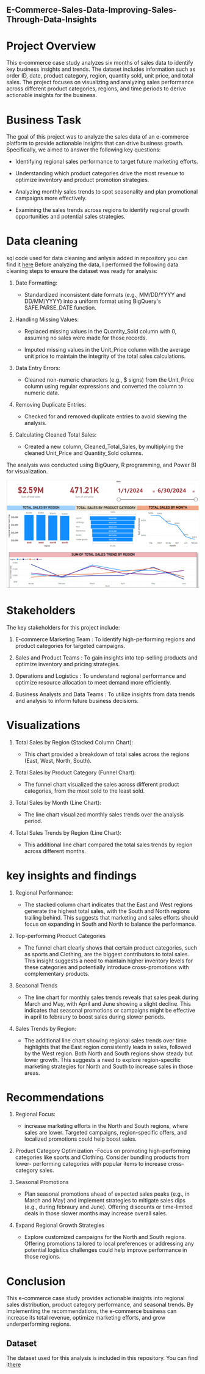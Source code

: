    ## E-Commerce-Sales-Data-Improving-Sales-Through-Data-Insights

# Project Overview

This e-commerce case study analyzes six months of sales data to identify key business insights and trends. The dataset includes information such as order ID, date, product category, region, quantity sold, unit price, and total sales. The project focuses on visualizing and analyzing sales performance across different product categories, regions, and time periods to derive actionable insights for the business.

# Business Task

The goal of this project was to analyze the sales data of an e-commerce platform to provide actionable insights that can drive business growth. Specifically, we aimed to answer the following key questions:

   - Identifying regional sales performance to target future marketing efforts.

   - Understanding which product categories drive the most revenue to optimize inventory and product promotion strategies.

   - Analyzing monthly sales trends to spot seasonality and plan promotional campaigns more effectively.

   - Examining the sales trends across regions to identify regional growth opportunities and potential sales strategies.
     
# Data cleaning 

 sql code used for data cleaning and anlysis added in repository you can find it [here](https://github.com/raifismail/E-Commerce-Sales-Data-Improving-Sales-Through-Data-Insights/blob/ab23073024f82fa25ecedd050094e2c0da3a8559/SQL%20(big%20query)%20cleaning%20and%20analysis%20codes)
Before analyzing the data, I performed the following data cleaning steps to ensure the dataset was ready for analysis:

1. Date Formatting:
   - Standardized inconsistent date formats (e.g., MM/DD/YYYY and DD/MM/YYYY) into a uniform format using BigQuery's SAFE.PARSE_DATE function.

2. Handling Missing Values:
   - Replaced missing values in the Quantity_Sold column with 0, assuming no sales were made for those records.

   - Imputed missing values in the Unit_Price column with the average unit price to maintain the integrity of the total sales calculations.

3. Data Entry Errors:
   - Cleaned non-numeric characters (e.g., $ signs) from the Unit_Price column using regular expressions and converted the column to numeric data.

4. Removing Duplicate Entries:
   - Checked for and removed duplicate entries to avoid skewing the analysis.

5. Calculating Cleaned Total Sales:
   - Created a new column, Cleaned_Total_Sales, by multiplying the cleaned Unit_Price and Quantity_Sold columns.

The analysis was conducted using  BigQuery, R programming, and Power BI for visualization.


![screenshot_of_visualizations](https://github.com/raifismail/E-Commerce-Sales-Data-Improving-Sales-Through-Data-Insights/blob/d19134860ff272497ad25f89a8759da29244827a/Screenshot%202024-10-16%20114313.png)


# Stakeholders
The key stakeholders for this project include:

1) E-commerce Marketing Team : To identify high-performing regions and product categories for targeted campaigns.

2) Sales and Product Teams : To gain insights into top-selling products and optimize inventory and pricing strategies.

3) Operations and Logistics : To understand regional performance and optimize resource allocation to meet demand more efficiently.

4) Business Analysts and Data Teams : To utilize insights from data trends and analysis to inform future business decisions.


# Visualizations 

1. Total Sales by Region (Stacked Column Chart):
   - This chart provided a breakdown of total sales across the regions (East, West, North, South).

2. Total Sales by Product Category (Funnel Chart):
   - The funnel chart visualized the sales across different product categories, from the most sold to the least sold.

3. Total Sales by Month (Line Chart):
   - The line chart visualized monthly sales trends over the analysis period.

4. Total Sales Trends by Region (Line Chart):
   - This additional line chart compared the total sales trends by region across different months.

# key insights and findings

1. Regional Performance:
   - The stacked column chart indicates that the East and West regions generate the highest total sales, with the South and 
     North regions trailing behind. This suggests that marketing and sales efforts should focus on expanding in South and 
     North to balance the performance.

2. Top-performing Product Categories
   - The funnel chart clearly shows that certain product categories, such as sports and Clothing, are the biggest 
     contributors to total sales. This insight suggests a need to maintain higher inventory levels for these categories and 
     potentially introduce cross-promotions with complementary products.

3. Seasonal Trends
   - The line chart for monthly sales trends reveals that sales peak during March and May, with April and June showing a 
     slight decline. This indicates that seasonal promotions or campaigns might be effective in april to febraury to boost 
     sales during slower periods.

4. Sales Trends by Region:
   - The additional line chart showing regional sales trends over time highlights that the East region consistently leads in 
     sales, followed by the West region. Both North and South regions show steady but lower growth. This suggests a need to 
     explore region-specific marketing strategies for North and South to increase sales in those areas.

# Recommendations

1. Regional Focus:
   - increase marketing efforts in the North and South regions, where sales are lower. Targeted campaigns, region-specific offers, and localized promotions could help boost sales.

2. Product Category Optimization
   -Focus on promoting high-performing categories like sports and Clothing. Consider bundling products from lower- 
    performing categories with popular items to increase cross-category sales.

3. Seasonal Promotions
   - Plan seasonal promotions ahead of expected sales peaks (e.g., in March and May) and implement strategies to mitigate 
     sales dips (e.g., during febraury and June). Offering discounts or time-limited deals in those slower months may 
     increase overall sales.

4. Expand Regional Growth Strategies
   - Explore customized campaigns for the North and South regions. Offering promotions tailored to local preferences or 
     addressing any potential logistics challenges could help improve performance in those regions.


# Conclusion

This e-commerce case study provides actionable insights into regional sales distribution, product category performance, and seasonal trends. By implementing the recommendations, the e-commerce business can increase its total revenue, optimize marketing efforts, and grow underperforming regions.

## Dataset

The dataset used for this analysis is included in this repository. You can find it[here](https://github.com/raifismail/E-Commerce-Sales-Data-Improving-Sales-Through-Data-Insights/blob/abbf93eb1a06ffb7cecbf241e4e29cb1389726d4/E-Store%20Sales%20Data%20Improving%20Sales%20Through%20Data%20Insights.csv)
   
